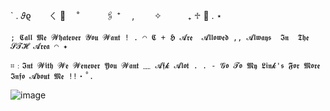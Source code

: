    
`   .       𝜗ϱ　　ㄑ    🚬 　˚　　　🖇️  ⁺　   ,  　　✧　　　₊   ♱    🦇    .  ⋆ 
   
 `; 𝕮𝖆𝖑𝖑 𝕸𝖊 𝓦𝖍𝖆𝖙𝖊𝖛𝖊𝖗 𝓨𝖔𝖚 𝓦𝖆𝖓𝖙 ! . ◠ 𝕮 + 𝕳 𝓐𝖗𝖊  𝓐𝖑𝖑𝖔𝖜𝖊𝖉 ,, 𝓐𝖑𝖜𝖆𝖞𝖘  𝕴𝖓  𝕿𝖍𝖊  𝓢𝓣𝓗 𝓐𝖗𝖊𝖆 ◠ ✦`

 `⌗﹕𝕴𝖓𝖙 𝓦𝖎𝖙𝖍 𝓦𝖊 𝓦𝖊𝖓𝖊𝖛𝖊𝖗 𝖄𝖔𝖚 𝓦𝖆𝖓𝖙 ﹏ 𝓐𝖋𝓴 𝓐𝖑𝖔𝖙 . . - 𝓖𝖔 𝓣𝖔 𝕸𝖞 𝕷𝖎𝖓𝓴'𝖘 𝕱𝖔𝖗 𝕸𝖔𝖗𝖊 𝕴𝖓𝖋𝖔 𝓐𝖇𝖔𝖚𝖙 𝕸𝖊 !!・˚.`

![image](https://github.com/Flamesiii/Flamesiii/assets/134642966/5622162d-ea4f-45b4-b82d-a5a9a59fdc83)


<!---
Flamesiii/Flamesiii is a ✨ special ✨ repository because its `README.md` (this file) appears on your GitHub profile.
You can click the Preview link to take a look at your changes.
--->
